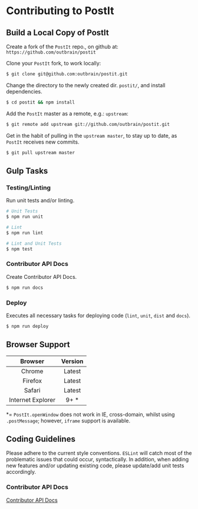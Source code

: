 # Contributing to PostIt

## Build a Local Copy of PostIt

Create a fork of the `PostIt` repo., on github at: `https://github.com/outbrain/postit`

Clone your `PostIt` fork, to work locally:

```bash
$ git clone git@github.com:outbrain/postit.git
```

Change the directory to the newly created dir. `postit/`, and install dependencies.

```bash
$ cd postit && npm install
```

Add the `PostIt` master as a remote, e.g.: `upstream`:

```bash
$ git remote add upstream git://github.com/outbrain/postit.git
```

Get in the habit of pulling in the `upstream master`, to stay up to date, as `PostIt` receives new commits.

```bash
$ git pull upstream master
```

## Gulp Tasks

### Testing/Linting

Run unit tests and/or linting.

```bash
# Unit Tests
$ npm run unit

# Lint
$ npm run lint

# Lint and Unit Tests
$ npm test
```

### Contributor API Docs

Create Contributor API Docs.

```bash
$ npm run docs
```

### Deploy

Executes all necessary tasks for deploying code (`lint`, `unit`, `dist` and `docs`).

```bash
$ npm run deploy
```

## Browser Support

|      Browser      | Version |
|:-----------------:|:-------:|
| Chrome            | Latest  |
| Firefox           | Latest  |
| Safari            | Latest  |
| Internet Explorer | 9+ *    |

*= `PostIt.openWindow` does not work in IE, cross-domain, whilst using `.postMessage`; however, `iframe` support is available.

## Coding Guidelines

Please adhere to the current style conventions. `ESLint` will catch most of the problematic issues that could occur, syntactically. In addition, when adding new features and/or updating existing code, please update/add unit tests accordingly.

### Contributor API Docs

[Contributor API Docs](api)
